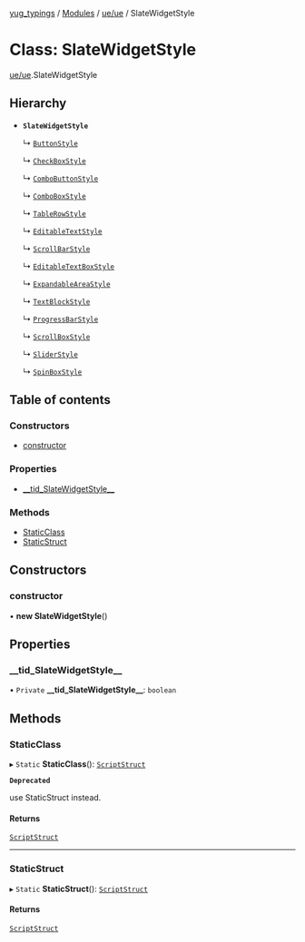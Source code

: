 [yug_typings](../README.md) / [Modules](../modules.md) / [ue/ue](../modules/ue_ue.md) / SlateWidgetStyle

# Class: SlateWidgetStyle

[ue/ue](../modules/ue_ue.md).SlateWidgetStyle

## Hierarchy

- **`SlateWidgetStyle`**

  ↳ [`ButtonStyle`](ue_ue.ButtonStyle.md)

  ↳ [`CheckBoxStyle`](ue_ue.CheckBoxStyle.md)

  ↳ [`ComboButtonStyle`](ue_ue.ComboButtonStyle.md)

  ↳ [`ComboBoxStyle`](ue_ue.ComboBoxStyle.md)

  ↳ [`TableRowStyle`](ue_ue.TableRowStyle.md)

  ↳ [`EditableTextStyle`](ue_ue.EditableTextStyle.md)

  ↳ [`ScrollBarStyle`](ue_ue.ScrollBarStyle.md)

  ↳ [`EditableTextBoxStyle`](ue_ue.EditableTextBoxStyle.md)

  ↳ [`ExpandableAreaStyle`](ue_ue.ExpandableAreaStyle.md)

  ↳ [`TextBlockStyle`](ue_ue.TextBlockStyle.md)

  ↳ [`ProgressBarStyle`](ue_ue.ProgressBarStyle.md)

  ↳ [`ScrollBoxStyle`](ue_ue.ScrollBoxStyle.md)

  ↳ [`SliderStyle`](ue_ue.SliderStyle.md)

  ↳ [`SpinBoxStyle`](ue_ue.SpinBoxStyle.md)

## Table of contents

### Constructors

- [constructor](ue_ue.SlateWidgetStyle.md#constructor)

### Properties

- [\_\_tid\_SlateWidgetStyle\_\_](ue_ue.SlateWidgetStyle.md#__tid_slatewidgetstyle__)

### Methods

- [StaticClass](ue_ue.SlateWidgetStyle.md#staticclass)
- [StaticStruct](ue_ue.SlateWidgetStyle.md#staticstruct)

## Constructors

### constructor

• **new SlateWidgetStyle**()

## Properties

### \_\_tid\_SlateWidgetStyle\_\_

• `Private` **\_\_tid\_SlateWidgetStyle\_\_**: `boolean`

## Methods

### StaticClass

▸ `Static` **StaticClass**(): [`ScriptStruct`](ue_ue.ScriptStruct.md)

**`Deprecated`**

use StaticStruct instead.

#### Returns

[`ScriptStruct`](ue_ue.ScriptStruct.md)

___

### StaticStruct

▸ `Static` **StaticStruct**(): [`ScriptStruct`](ue_ue.ScriptStruct.md)

#### Returns

[`ScriptStruct`](ue_ue.ScriptStruct.md)
